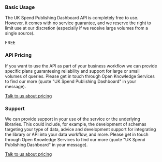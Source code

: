 <div class="three-pricing-panels pricing-panels">

  <div class="pricing-panel">
    <div>
      <h3>Basic Usage</h3>
      <div>
        <p>The UK Spend Publishing Dashboard API is completely free to use. However, it comes with no service guarantee, and we reserve the right to limit use at our discretion (especially if we receive large volumes from a single source).</p>
      </div>
      <footer>
        <a class="btn btn-primary btn-block btn-lg disabled">FREE</a>
      </footer>
    </div>
  </div>

  <div class="pricing-panel">
    <div>
      <h3>API Pricing</h3>
      <div>
        <p>If you want to use the API as part of your business workflow we can provide specific plans guaranteeing reliability and support for large or small volumes of queries. Please get in touch through Open Knowledge Services to find our more (quote "UK Spend Publishing Dashboard" in your message).</p>
      </div>
      <footer>
        <a href="http://services.okfn.org/contact/" class="btn btn-primary btn-block btn-lg" role="button">Talk to us about pricing</a>
      </footer>
    </div>
  </div>

  <div class="pricing-panel">
    <div>
      <h3>Support</h3>
      <div>
        <p>We can provide support in your use of the service or the underlying libraries. This could include, for example, the development of schemas targeting your type of data, advice and development support for integrating the library or API into your data workflow, and more. Please get in touch through Open Knowledge Services to find our more (quote "UK Spend Publishing Dashboard" in your message).</p>
      </div>
      <footer>
        <a href="http://services.okfn.org/contact/" class="btn btn-primary btn-block btn-lg" role="button">Talk to us about pricing</a>
      </footer>
    </div>
  </div>
</div>
